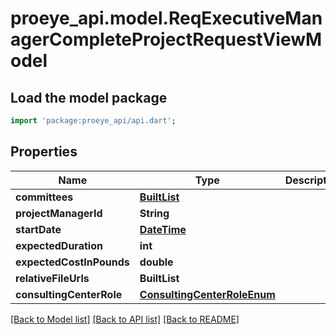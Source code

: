 # proeye_api.model.ReqExecutiveManagerCompleteProjectRequestViewModel

## Load the model package
```dart
import 'package:proeye_api/api.dart';
```

## Properties
Name | Type | Description | Notes
------------ | ------------- | ------------- | -------------
**committees** | [**BuiltList<ReqCommitteeVM>**](ReqCommitteeVM.md) |  | [optional] 
**projectManagerId** | **String** |  | [optional] 
**startDate** | [**DateTime**](DateTime.md) |  | [optional] 
**expectedDuration** | **int** |  | [optional] 
**expectedCostInPounds** | **double** |  | [optional] 
**relativeFileUrls** | **BuiltList<String>** |  | [optional] 
**consultingCenterRole** | [**ConsultingCenterRoleEnum**](ConsultingCenterRoleEnum.md) |  | [optional] 

[[Back to Model list]](../README.md#documentation-for-models) [[Back to API list]](../README.md#documentation-for-api-endpoints) [[Back to README]](../README.md)


